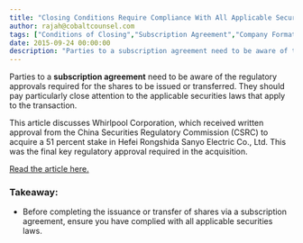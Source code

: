```yaml
---
title: "Closing Conditions Require Compliance With All Applicable Securities Legislation"
author: rajah@cobaltcounsel.com
tags: ["Conditions of Closing","Subscription Agreement","Company Formation","Rajah"]
date: 2015-09-24 00:00:00
description: "Parties to a subscription agreement need to be aware of the regulatory approvals required fo r the shares to be issued or transferred."
---
```



Parties to a **subscription agreement** need to be aware of the regulatory approvals required for the shares to be issued or transferred. They should pay particularly close attention to the applicable securities laws that apply to the transaction. 

This article discusses Whirlpool Corporation, which received written approval from the China Securities Regulatory Commission (CSRC) to acquire a 51 percent stake in Hefei Rongshida Sanyo Electric Co., Ltd. This was the final key regulatory approval required in the acquisition.

[Read the article here.](http://www.sys-con.com/node/3184367?)

### Takeaway:
- Before completing the issuance or transfer of shares via a subscription agreement, ensure you have complied with all applicable securities laws.
